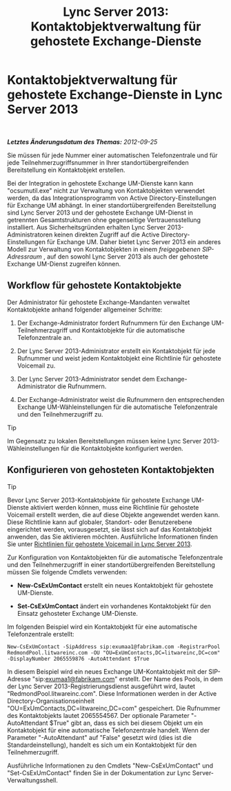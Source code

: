 ﻿---
title: 'Lync Server 2013: Kontaktobjektverwaltung für gehostete Exchange-Dienste'
TOCTitle: Kontaktobjektverwaltung für gehostete Exchange-Dienste
ms:assetid: eead9d76-bc4f-4c1c-9779-683cb7a88410
ms:mtpsurl: https://technet.microsoft.com/de-de/library/Gg412978(v=OCS.15)
ms:contentKeyID: 49295825
ms.date: 05/19/2016
mtps_version: v=OCS.15
ms.translationtype: HT
---

# Kontaktobjektverwaltung für gehostete Exchange-Dienste in Lync Server 2013

 

_**Letztes Änderungsdatum des Themas:** 2012-09-25_

Sie müssen für jede Nummer einer automatischen Telefonzentrale und für jede Teilnehmerzugriffsnummer in Ihrer standortübergreifenden Bereitstellung ein Kontaktobjekt erstellen.

Bei der Integration in gehostete Exchange UM-Dienste kann kann "ocsumutil.exe" nicht zur Verwaltung von Kontaktobjekten verwendet werden, da das Integrationsprogramm von Active Directory-Einstellungen für Exchange UM abhängt. In einer standortübergreifenden Bereitstellung sind Lync Server 2013 und der gehostete Exchange UM-Dienst in getrennten Gesamtstrukturen ohne gegenseitige Vertrauensstellung installiert. Aus Sicherheitsgründen erhalten Lync Server 2013-Administratoren keinen direkten Zugriff auf die Active Directory-Einstellungen für Exchange UM. Daher bietet Lync Server 2013 ein anderes Modell zur Verwaltung von Kontaktobjekten in einem *freigegebenen SIP-Adressraum* , auf den sowohl Lync Server 2013 als auch der gehostete Exchange UM-Dienst zugreifen können.

## Workflow für gehostete Kontaktobjekte

Der Administrator für gehostete Exchange-Mandanten verwaltet Kontaktobjekte anhand folgender allgemeiner Schritte:

1.  Der Exchange-Administrator fordert Rufnummern für den Exchange UM-Teilnehmerzugriff und Kontaktobjekte für die automatische Telefonzentrale an.

2.  Der Lync Server 2013-Administrator erstellt ein Kontaktobjekt für jede Rufnummer und weist jedem Kontaktobjekt eine Richtlinie für gehostete Voicemail zu.

3.  Der Lync Server 2013-Administrator sendet dem Exchange-Administrator die Rufnummern.

4.  Der Exchange-Administrator weist die Rufnummern den entsprechenden Exchange UM-Wähleinstellungen für die automatische Telefonzentrale und den Teilnehmerzugriff zu.


> [!TIP]
> Im Gegensatz zu lokalen Bereitstellungen müssen keine Lync Server 2013-Wähleinstellungen für die Kontaktobjekte konfiguriert werden.



## Konfigurieren von gehosteten Kontaktobjekten


> [!TIP]
> Bevor Lync Server 2013-Kontaktobjekte für gehostete Exchange UM-Dienste aktiviert werden können, muss eine Richtlinie für gehostete Voicemail erstellt werden, die auf diese Objekte angewendet werden kann. Diese Richtlinie kann auf globaler, Standort- oder Benutzerebene eingerichtet werden, vorausgesetzt, sie lässt sich auf das Kontaktobjekt anwenden, das Sie aktivieren möchten. Ausführliche Informationen finden Sie unter <A href="lync-server-2013-hosted-voice-mail-policies.md">Richtlinien für gehostete Voicemail in Lync Server 2013</A>.



Zur Konfiguration von Kontaktobjekten für die automatische Telefonzentrale und den Teilnehmerzugriff in einer standortübergreifenden Bereitstellung müssen Sie folgende Cmdlets verwenden:

  - **New-CsExUmContact** erstellt ein neues Kontaktobjekt für gehostete UM-Dienste.

  - **Set-CsExUmContact** ändert ein vorhandenes Kontaktobjekt für den Einsatz gehosteter Exchange UM-Dienste.

Im folgenden Beispiel wird ein Kontaktobjekt für eine automatische Telefonzentrale erstellt:

    New-CsExUmContact -SipAddress sip:exumaa1@fabrikam.com -RegistrarPool RedmondPool.litwareinc.com -OU "OU=ExUmContacts,DC=litwareinc,DC=com" -DisplayNumber 2065559876 -AutoAttendant $True

In diesem Beispiel wird ein neues Exchange UM-Kontaktobjekt mit der SIP-Adresse "sip:exumaa1@fabrikam.com" erstellt. Der Name des Pools, in dem der Lync Server 2013-Registrierungsdienst ausgeführt wird, lautet "RedmondPool.litwareinc.com". Diese Informationen werden in der Active Directory-Organisationseinheit "OU=ExUmContacts,DC=litwareinc,DC=com" gespeichert. Die Rufnummer des Kontaktobjekts lautet 2065554567. Der optionale Parameter "-AutoAttendant $True" gibt an, dass es sich bei diesem Objekt um ein Kontaktobjekt für eine automatische Telefonzentrale handelt. Wenn der Parameter "-AutoAttendant" auf "False" gesetzt wird (dies ist die Standardeinstellung), handelt es sich um ein Kontaktobjekt für den Teilnehmerzugriff.

Ausführliche Informationen zu den Cmdlets "New-CsExUmContact" und "Set-CsExUmContact" finden Sie in der Dokumentation zur Lync Server-Verwaltungsshell.

